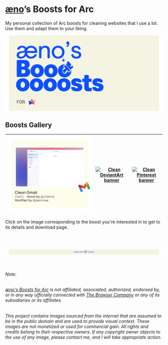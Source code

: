 # [æno](https://github.com/aenonea)’s Boosts for Arc

My personal collection of Arc boosts for cleaning websites that I use a lot. Use them and adapt them to your liking.

[![æno’s Boosts for Arc banner](imgs/banner.svg)](https://github.com/aenonea/Arc-Boosts)

## Boosts Gallery

| [![Clean Gmail banner](imgs/boosts/clean_gmail.svg)](https://github.com/aenonea/Arc-Boosts/tree/main/clean_gmail) | [![Clean DeviantArt banner](imgs/boosts/clean_deviantart.svg)](https://github.com/aenonea/Arc-Boosts/tree/main/clean_deviantart) | [![Clean Pinterest banner](imgs/boosts/clean_pinterest.svg)](https://github.com/aenonea/Arc-Boosts/tree/main/clean_pinterest) |
| :---------------------------------------------------------------------------------------------------------------: | :------------------------------------------------------------------------------------------------------------------------------: | :---------------------------------------------------------------------------------------------------------------------------: |

Click on the image corresponding to the boost you're interested in to get to its details and download page.

<br><br>

[![Footer Banner](imgs/footer_banner.svg)](https://github.com/aenonea)

<br>

###### Note:

###### _[æno's Boosts for Arc](https://github.com/aenonea/Arc-Boost) is not affiliated, associated, authorized, endorsed by, or in any way officially connected with [The Browser Company](https://thebrowser.company/) or any of its subsidiaries or its affiliates._

###### _This project contains images sourced from the internet that are assumed to be in the public domain and are used to provide visual context. These images are not monetized or used for commercial gain. All rights and credits belong to their respective owners. If any copyright owner objects to the use of any image, please contact me, and I will take appropriate action._
